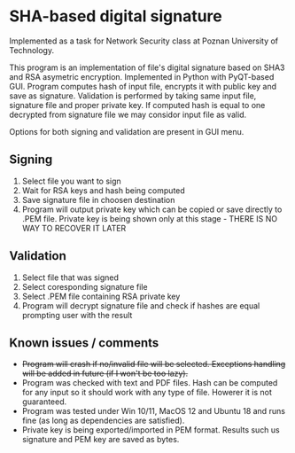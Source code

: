 # SHA-based digital signature

Implemented as a task for Network Security class at Poznan University of Technology.

This program is an implementation of file's digital signature based on SHA3 and RSA asymetric encryption. Implemented in Python with PyQT-based GUI. Program computes hash of input file, encrypts it with public key and save as signature. Validation is performed by taking same input file, signature file and proper private key. If computed hash is equal to one decrypted from signature file we may considor input file as valid.

Options for both signing and validation are present in GUI menu.

## Signing

1. Select file you want to sign
2. Wait for RSA keys and hash being computed
3. Save signature file in choosen destination
4. Program will output private key which can be copied or save directly to .PEM file. Private key is being shown only at this stage - THERE IS NO WAY TO RECOVER IT LATER

## Validation
1. Select file that was signed
2. Select coresponding signature file
3. Select .PEM file containing RSA private key
4. Program will decrypt signature file and check if hashes are equal prompting user with the result

## Known issues / comments

- ~~Program will crash if no/invalid file will be selected. Exceptions handling will be added in future (if I won't be too lazy).~~
- Program was checked with text and PDF files. Hash can be computed for any input so it should work with any type of file. Howerer it is not guaranteed.
- Program was tested under Win 10/11, MacOS 12 and Ubuntu 18 and runs fine (as long as dependencies are satisfied).
- Private key is being exported/imported in PEM format. Results such us signature and PEM key are saved as bytes.
